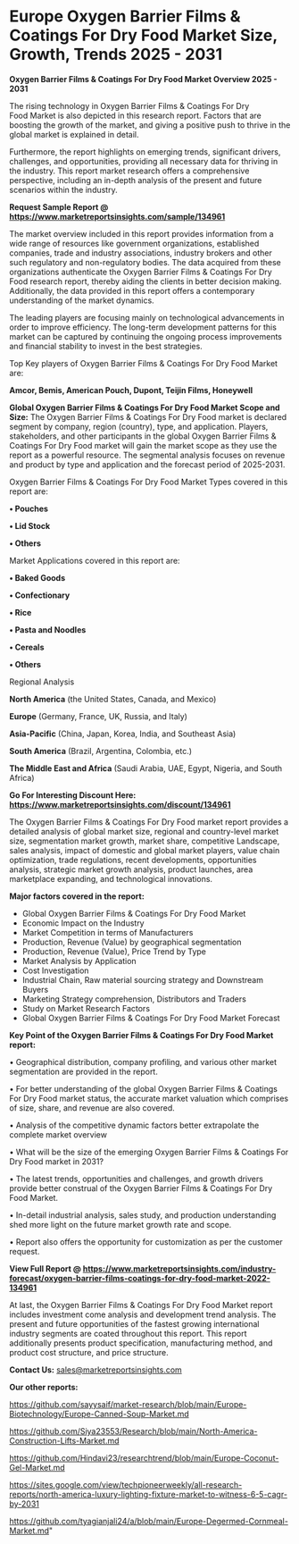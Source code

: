 # Europe Oxygen Barrier Films & Coatings For Dry Food Market Size, Growth, Trends 2025 - 2031

<Strong> Oxygen Barrier Films & Coatings For Dry Food Market Overview 2025 - 2031</strong>

The rising technology in Oxygen Barrier Films & Coatings For Dry Food Market is also depicted in this research report. Factors that are boosting the growth of the market, and giving a positive push to thrive in the global market is explained in detail.

Furthermore, the report highlights on emerging trends, significant drivers, challenges, and opportunities, providing all necessary data for thriving in the industry. This report market research offers a comprehensive perspective, including an in-depth analysis of the present and future scenarios within the industry.

<strong>Request Sample Report @ <a href=https://www.marketreportsinsights.com/sample/134961>https://www.marketreportsinsights.com/sample/134961</a></strong>

The market overview included in this report provides information from a wide range of resources like government organizations, established companies, trade and industry associations, industry brokers and other such regulatory and non-regulatory bodies. The data acquired from these organizations authenticate the Oxygen Barrier Films & Coatings For Dry Food research report, thereby aiding the clients in better decision making. Additionally, the data provided in this report offers a contemporary understanding of the market dynamics.

The leading players are focusing mainly on technological advancements in order to improve efficiency. The long-term development patterns for this market can be captured by continuing the ongoing process improvements and financial stability to invest in the best strategies.

Top Key players of Oxygen Barrier Films & Coatings For Dry Food Market are:

<strong>Amcor, Bemis, American Pouch, Dupont, Teijin Films, Honeywell</strong>

<strong><b>Global Oxygen Barrier Films & Coatings For Dry Food Market Scope and Size:</b></strong>
The Oxygen Barrier Films & Coatings For Dry Food market is declared segment by company, region (country), type, and application. Players, stakeholders, and other participants in the global Oxygen Barrier Films & Coatings For Dry Food market will gain the market scope as they use the report as a powerful resource. The segmental analysis focuses on revenue and product by type and application and the forecast period of 2025-2031.

Oxygen Barrier Films & Coatings For Dry Food Market Types covered in this report are:

<strong>• Pouches

• Lid Stock

• Others</strong>

Market Applications covered in this report are:

<strong>• Baked Goods

• Confectionary

• Rice

• Pasta and Noodles

• Cereals

• Others</strong> 

Regional Analysis

<strong>North America</strong> (the United States, Canada, and Mexico)

<strong>Europe</strong> (Germany, France, UK, Russia, and Italy)

<strong>Asia-Pacific</strong> (China, Japan, Korea, India, and Southeast Asia)

<strong>South America</strong> (Brazil, Argentina, Colombia, etc.)

<strong>The Middle East and Africa</strong> (Saudi Arabia, UAE, Egypt, Nigeria, and South Africa)

<strong>Go For Interesting Discount Here: <a href=https://www.marketreportsinsights.com/discount/134961>https://www.marketreportsinsights.com/discount/134961</a></strong>

The Oxygen Barrier Films & Coatings For Dry Food market report provides a detailed analysis of global market size, regional and country-level market size, segmentation market growth, market share, competitive Landscape, sales analysis, impact of domestic and global market players, value chain optimization, trade regulations, recent developments, opportunities analysis, strategic market growth analysis, product launches, area marketplace expanding, and technological innovations.

<strong><b>Major factors covered in the report:</b></strong>
<ul>
  <li>Global Oxygen Barrier Films & Coatings For Dry Food Market </li>
  <li>Economic Impact on the Industry</li>
  <li>Market Competition in terms of Manufacturers</li>
  <li>Production, Revenue (Value) by geographical segmentation</li>
  <li>Production, Revenue (Value), Price Trend by Type</li>
  <li>Market Analysis by Application</li>
  <li>Cost Investigation</li>
  <li>Industrial Chain, Raw material sourcing strategy and Downstream Buyers</li>
  <li>Marketing Strategy comprehension, Distributors and Traders</li>
  <li>Study on Market Research Factors</li>
  <li>Global Oxygen Barrier Films & Coatings For Dry Food Market Forecast</li>
</ul>

<strong><b>Key Point of the Oxygen Barrier Films & Coatings For Dry Food Market report:</b></strong>

• Geographical distribution, company profiling, and various other market segmentation are provided in the report.

• For better understanding of the global Oxygen Barrier Films & Coatings For Dry Food market status, the accurate market valuation which comprises of size, share, and revenue are also covered.

• Analysis of the competitive dynamic factors better extrapolate the complete market overview

• What will be the size of the emerging Oxygen Barrier Films & Coatings For Dry Food market in 2031?

• The latest trends, opportunities and challenges, and growth drivers provide better construal of the Oxygen Barrier Films & Coatings For Dry Food Market.

• In-detail industrial analysis, sales study, and production understanding shed more light on the future market growth rate and scope.

• Report also offers the opportunity for customization as per the customer request.

<strong><b>View Full Report @ <a href=https://www.marketreportsinsights.com/industry-forecast/oxygen-barrier-films-coatings-for-dry-food-market-2022-134961>https://www.marketreportsinsights.com/industry-forecast/oxygen-barrier-films-coatings-for-dry-food-market-2022-134961</a></b></strong>


At last, the Oxygen Barrier Films & Coatings For Dry Food Market report includes investment come analysis and development trend analysis. The present and future opportunities of the fastest growing international industry segments are coated throughout this report. This report additionally presents product specification, manufacturing method, and product cost structure, and price structure.

<strong>Contact Us:</strong>
sales@marketreportsinsights.com

<strong>Our other reports:</strong>

<a href=https://github.com/sayysaif/market-research/blob/main/Europe-Biotechnology/Europe-Canned-Soup-Market.md>https://github.com/sayysaif/market-research/blob/main/Europe-Biotechnology/Europe-Canned-Soup-Market.md</a>

<a href=https://github.com/Siya23553/Research/blob/main/North-America-Construction-Lifts-Market.md>https://github.com/Siya23553/Research/blob/main/North-America-Construction-Lifts-Market.md</a>

<a href=https://github.com/Hindavi23/researchtrend/blob/main/Europe-Coconut-Gel-Market.md>https://github.com/Hindavi23/researchtrend/blob/main/Europe-Coconut-Gel-Market.md</a>

<a href=https://sites.google.com/view/techpioneerweekly/all-research-reports/north-america-luxury-lighting-fixture-market-to-witness-6-5-cagr-by-2031>https://sites.google.com/view/techpioneerweekly/all-research-reports/north-america-luxury-lighting-fixture-market-to-witness-6-5-cagr-by-2031</a>

<a href=https://github.com/tyagianjali24/a/blob/main/Europe-Degermed-Cornmeal-Market.md>https://github.com/tyagianjali24/a/blob/main/Europe-Degermed-Cornmeal-Market.md</a>"
